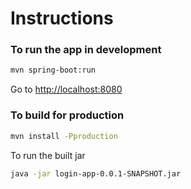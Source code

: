# Instructions

### To run the app in development

```bash
mvn spring-boot:run
```

Go to [http://localhost:8080](http://localhost:8080/)

### To build for production

```bash
mvn install -Pproduction
```

To run the built jar

```bash
java -jar login-app-0.0.1-SNAPSHOT.jar
```
